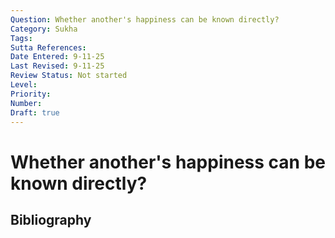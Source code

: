 ```yaml
---
Question: Whether another's happiness can be known directly?
Category: Sukha
Tags: 
Sutta References: 
Date Entered: 9-11-25
Last Revised: 9-11-25
Review Status: Not started
Level: 
Priority: 
Number: 
Draft: true
---
```


# Whether another's happiness can be known directly?

## Bibliography

<!-- 

Notes:



-->